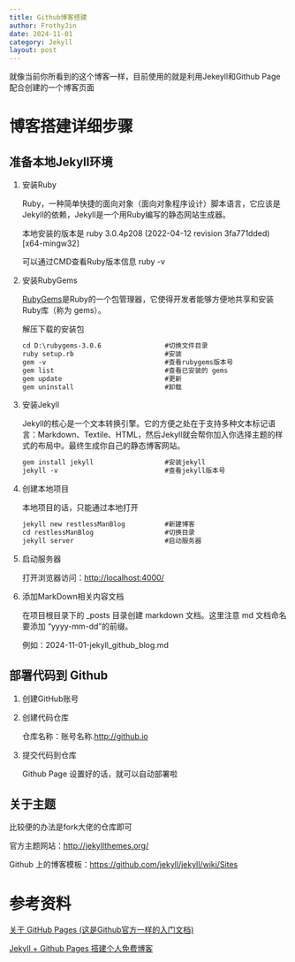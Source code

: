 ```yaml
---
title: Github博客搭建
author: FrothyJin
date: 2024-11-01
category: Jekyll
layout: post
---
```


就像当前你所看到的这个博客一样，目前使用的就是利用Jekeyll和Github Page配合创建的一个博客页面

# 博客搭建详细步骤

## 准备本地Jekyll环境

1. 安装Ruby

    Ruby，一种简单快捷的面向对象（面向对象程序设计）脚本语言，它应该是Jekyll的依赖，Jekyll是一个用Ruby编写的静态网站生成器。

    本地安装的版本是 ruby 3.0.4p208 (2022-04-12 revision 3fa771dded) [x64-mingw32]

    可以通过CMD查看Ruby版本信息 ruby -v

1. 安装RubyGems

    [RubyGems](https://rubygems.org/pages/download)是Ruby的一个包管理器，它使得开发者能够方便地共享和安装Ruby库（称为 gems）。

    解压下载的安装包

    ```html
    cd D:\rubygems-3.0.6                #切换文件目录
    ruby setup.rb                       #安装
    gem -v                              #查看rubygems版本号
    gem list                            #查看已安装的 gems
    gem update                          #更新
    gem uninstall                       #卸载
    ```

1. 安装Jekyll

    Jekyll的核心是一个文本转换引擎。它的方便之处在于支持多种文本标记语言：Markdown、Textile、HTML，然后Jekyll就会帮你加入你选择主题的样式的布局中。最终生成你自己的静态博客网站。

    ```html
    gem install jekyll                  #安装jekyll  
    jekyll -v                           #查看jekyll版本号
    ```

1. 创建本地项目

    本地项目的话，只能通过本地打开

    ```html
    jekyll new restlessManBlog          #新建博客 
    cd restlessManBlog                  #切换目录 
    jekyll server                       #启动服务器
    ```

1. 启动服务器

    打开浏览器访问：[http://localhost:4000/](http://localhost:4000/)

1. 添加MarkDown相关内容文档

    在项目根目录下的 _posts 目录创建 markdown 文档。这里注意 md 文档命名要添加 “yyyy-mm-dd”的前缀。

    例如：2024-11-01-jekyll_github_blog.md

## 部署代码到 Github

1. 创建GitHub账号

1. 创建代码仓库

    仓库名称：账号名称.http://github.io

1. 提交代码到仓库

    Github Page 设置好的话，就可以自动部署啦

## 关于主题

比较便的办法是fork大佬的仓库即可

官方主题网站：http://jekyllthemes.org/

Github 上的博客模板：https://github.com/jekyll/jekyll/wiki/Sites

# 参考资料

[关于 GitHub Pages (这是Github官方一样的入门文档)](https://docs.github.com/zh/pages/getting-started-with-github-pages/about-github-pages)

[Jekyll + Github Pages 搭建个人免费博客](https://zhuanlan.zhihu.com/p/87225594)